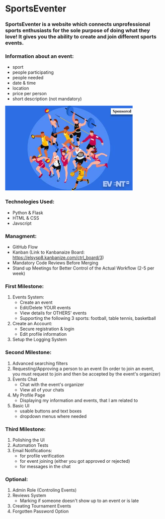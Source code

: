 
# SportsEventer

### SportsEventer is a website which connects unprofessional sports enthusiasts for the sole purpose of doing what they love! It gives you the ability to create and join different sports events.

### Information about an event:
  - sport
  - people participating
  - people needed
  - date & time
  - location
  - price per person
  - short description (not mandatory)

![Image of Sport Enthusiasts](/images/sportseventer.jpg)



### Technologies Used:
  - Python & Flask
  - HTML & CSS
  - Javscript
  

### Managment:
  - GitHub Flow
  - Kanban (Link to Kanbanaize Board: https://elsysp8.kanbanize.com/ctrl_board/3)
  - Mandatory Code Reviews Before Merging
  - Stand up Meetings for Better Control of the Actual Workflow (2-5 per week)

### First Milestone:
  1. Events System:
     - Create an event
     - Edit/Delete YOUR events
     - View details for OTHERS' events
     - Supporting the following 3 sports: football, table tennis, basketball
  2. Create an Account:
     - Secure registration & login
     - Edit profile information
  3. Setup the Logging System
  
### Second Milestone:
  1. Advanced searching filters
  2. Requesting/Approving a person to an event (In order to join an event, you must request to join and then be accepted by the event's organizer)
  3.  Events Chat
      - Chat with the event's organizer
      - View all of your chats
  4. My Profile Page
     - Displaying my information and events, that I am related to
  5. Basic UI
	 - usable buttons and text boxes
	 - dropdown menus where needed
  
### Third Milestone:
  1. Polishing the UI
  2. Automation Tests
  3. Email Notifications:
	 - for profile verification
	 - for event joining (either you got approved or rejected)
	 - for messages in the chat
  
### Optional:
  1. Admin Role (Controling Events)
  2. Reviews System
	 - Marking if someone doesn't show up to an event or is late
  3. Creating Tournament Events
  4. Forgotten Password Option
